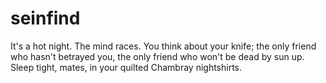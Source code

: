 # seinfind
It's a hot night. The mind races. You think about your knife; the only friend who hasn't betrayed you, the only friend who won't be dead by sun up. Sleep tight, mates, in your quilted Chambray nightshirts.
